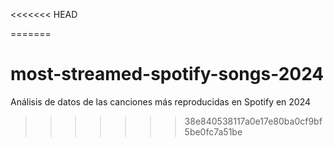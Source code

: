 <<<<<<< HEAD
 
=======
# most-streamed-spotify-songs-2024
Análisis de datos de las canciones más reproducidas en Spotify en 2024
>>>>>>> 38e840538117a0e17e80ba0cf9bf5be0fc7a51be
